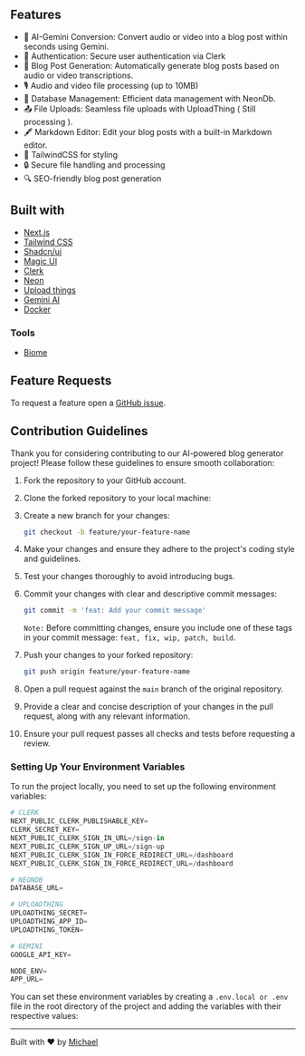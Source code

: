 ## Features

- 🚀 AI-Gemini Conversion: Convert audio or video into a blog post within seconds using Gemini.
- 🔐 Authentication: Secure user authentication via Clerk
- 📝 Blog Post Generation: Automatically generate blog posts based on audio or video transcriptions.
- 🎙️ Audio and video file processing (up to 10MB)
- 💾 Database Management: Efficient data management with NeonDb.
- 📤 File Uploads: Seamless file uploads with UploadThing ( Still processing ).
- 🖋️ Markdown Editor: Edit your blog posts with a built-in Markdown editor.
- 💅 TailwindCSS for styling
- 🔒 Secure file handling and processing
- 🔍 SEO-friendly blog post generation

## Built with

- [Next.js](https://nextjs.org/)
- [Tailwind CSS](https://tailwindcss.com/)
- [Shadcn/ui](https://ui.shadcn.com/)
- [Magic UI](https://magicui.design)
- [Clerk](https://clerk.com/)
- [Neon](https://neon.tech/)
- [Upload things](https://uploadthing.com/)
- [Gemini AI](https://gemini.com/)
- [Docker](https://docker.com/)

### Tools
- [Biome](https://biomejs.dev/)

## Feature Requests

To request a feature open a [GitHub issue](https://github.com/mytoandeptrai/BLOG-AI/issues).

 ## Contribution Guidelines

Thank you for considering contributing to our AI-powered blog generator project! Please follow these guidelines to ensure smooth collaboration:

1. Fork the repository to your GitHub account.
2. Clone the forked repository to your local machine:
3. Create a new branch for your changes:

    ```bash
    git checkout -b feature/your-feature-name
    ```

4. Make your changes and ensure they adhere to the project's coding style and guidelines.
5. Test your changes thoroughly to avoid introducing bugs.
6. Commit your changes with clear and descriptive commit messages:

    ```bash
    git commit -m 'feat: Add your commit message'
    ```
    ``Note:`` Before committing changes, ensure you include one of these tags in your commit message: ```feat, fix, wip, patch, build```.

7. Push your changes to your forked repository:

    ```bash
    git push origin feature/your-feature-name
    ```

8. Open a pull request against the `main` branch of the original repository.
9. Provide a clear and concise description of your changes in the pull request, along with any relevant information.
10. Ensure your pull request passes all checks and tests before requesting a review.

### Setting Up Your Environment Variables

To run the project locally, you need to set up the following environment variables:

```python
# CLERK
NEXT_PUBLIC_CLERK_PUBLISHABLE_KEY=
CLERK_SECRET_KEY=
NEXT_PUBLIC_CLERK_SIGN_IN_URL=/sign-in
NEXT_PUBLIC_CLERK_SIGN_UP_URL=/sign-up
NEXT_PUBLIC_CLERK_SIGN_IN_FORCE_REDIRECT_URL=/dashboard
NEXT_PUBLIC_CLERK_SIGN_IN_FORCE_REDIRECT_URL=/dashboard

# NEONDB
DATABASE_URL=

# UPLOADTHING
UPLOADTHING_SECRET=
UPLOADTHING_APP_ID=
UPLOADTHING_TOKEN=

# GEMINI
GOOGLE_API_KEY=

NODE_ENV=
APP_URL=

```
You can set these environment variables by creating a `.env.local or .env` file in the root directory of the project and adding the variables with their respective values:

---

Built with ❤️ by [Michael](https://github.com/mytoandeptrai)
